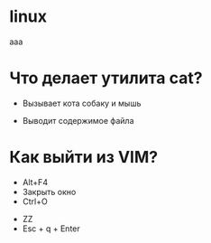 # linux 
aaa

# Что делает утилита cat?
* Вызывает кота
собаку и мышь
+ Выводит содержимое файла

# Как выйти из VIM?
* Alt+F4
* Закрыть окно
* Ctrl+O
+ ZZ
+ Esc + q + Enter
